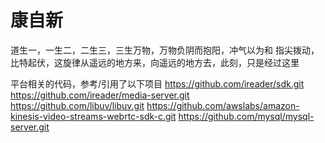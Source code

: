 # 康自新
道生一，一生二，二生三，三生万物，万物负阴而抱阳，冲气以为和
指尖拨动，比特起伏，这旋律从遥远的地方来，向遥远的地方去，此刻，只是经过这里


平台相关的代码，参考/引用了以下项目
https://github.com/ireader/sdk.git
https://github.com/ireader/media-server.git
https://github.com/libuv/libuv.git
https://github.com/awslabs/amazon-kinesis-video-streams-webrtc-sdk-c.git
https://github.com/mysql/mysql-server.git
